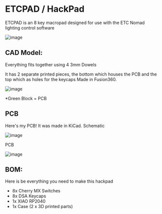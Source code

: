 # ETCPAD / HackPad

ETCPAD is an 8 key macropad designed for use with the ETC Nomad lighting control software

![image](https://github.com/user-attachments/assets/9989957c-2fc6-4302-bbc5-2fadd5ed2010)

## CAD Model:
Everything fits together using 4 3mm Dowels

It has 2 separate printed pieces, the bottom which houses the PCB and the top which as holes for the keycaps
Made in Fusion360.

![image](https://github.com/user-attachments/assets/0006b774-b1cc-4165-b78a-445fb8992d99)

*Green Block = PCB

## PCB
Here's my PCB! It was made in KiCad.
Schematic

![image](https://github.com/user-attachments/assets/90c6f892-93ad-400c-96c1-63636e4450e4)


PCB

![image](https://github.com/user-attachments/assets/87330dc8-6ec5-4f5e-8f0e-34d105bbab00)

## BOM:
Here is be everything you need to make this hackpad

- 8x Cherry MX Switches
- 8x DSA Keycaps
- 1x XIAO RP2040
- 1x Case (2 x 3D printed parts)
